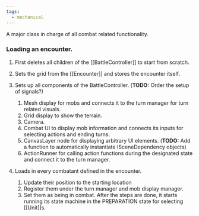 ```yaml
---
tags:
  - mechanical
---
```

A major class in charge of all combat related functionality.
### Loading an encounter.
1. First deletes all children of the [[BattleController]] to start from scratch.
2. Sets the grid from the [[Encounter]] and stores the encounter itself.
3. Sets up all components of the BattleController. (**TODO:** Order the setup of signals?)
	1. Mesh display for mobs and connects it to the turn manager for turn related visuals.
	2. Grid display to show the terrain.
	3. Camera.
	4. Combat UI to display mob information and connects its inputs for selecting actions and ending turns.
	5. CanvasLayer node for displaying arbitrary UI elements. (**TODO:** Add a function to automatically instantiate ISceneDependency objects)
	6. ActionRunner for calling action functions during the designated state and connect it to the turn manager.
	   
4. Loads in every combatant defined in the encounter.
	1. Update their position to the starting location
	2. Register them under the turn manager and mob display manager.
	3. Set them as being in combat.
After the steps are done, it starts running its state machine in the PREPARATION state for selecting [[Unit]]s.